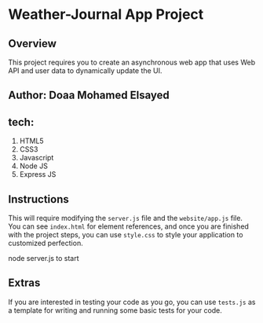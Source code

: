 # Weather-Journal App Project

## Overview
This project requires you to create an asynchronous web app that uses Web API and user data to dynamically update the UI. 

## Author: Doaa Mohamed Elsayed
## tech:
1. HTML5
2. CSS3
3. Javascript
4. Node JS
5. Express JS


## Instructions
This will require modifying the `server.js` file and the `website/app.js` file. You can see `index.html` for element references, and once you are finished with the project steps, you can use `style.css` to style your application to customized perfection.

node server.js to start 

## Extras
If you are interested in testing your code as you go, you can use `tests.js` as a template for writing and running some basic tests for your code.
